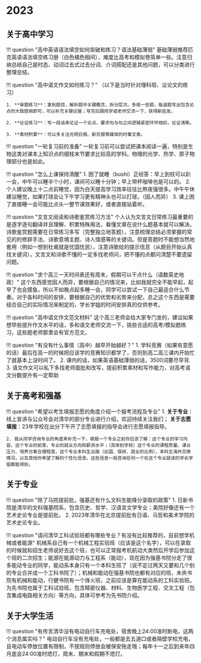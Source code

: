 # 2023

## 关于高中学习
!!! question "高中英语语法填空如何突破和练习？语法基础薄弱"
    基础薄弱推荐匹克英语语法填空练习册（白色橘色相间），难度比高考和模拟卷简单一些。注意归纳总结自己是时态、动词过去式过去分词、介词搭配还是其他问题，可以分类进行整理总结。

!!! question "高中语文作文如何练习？"
    （以下是当时针对理科班、议论文的练习）

    1. **审题练习**：拿到题目，解析题中关键概念、拆分层次。多练一些题，每道题写出包含论点的大致提纲即可，可以补充关键论据；写完后跟同学或老师交流一下，获得新启发。
   
    2. **论证练习**：写一段话来论证一个论点，要求句与句之间逻辑紧密环环相扣，论证清晰。
   
    3. **素材积累**：可以多关注光明日报、新京报等媒体的时事文章。

!!! question "一轮复习前的准备"
    一轮复习前可以尝试把课本阅读一遍，特别是生物这类对课本上知识点的细枝末节要求比较高的学科。物理的光学、热学、原子物理部分也是如此。

!!! question "怎么上课保持清醒"
    1. 困了就睡（bushi）正经答：早上到校可以趴一会，中午可以睡半个小时，课间可以睡十分钟；早上带杯咖啡也是可以的。
    2. 个人建议晚上十二点前睡觉，因为白天提高学习效率往往比熬夜强很多。中午午休建议睡觉，如果打球会让下午学习更有精神头也可以打球。（因人而异）
    3. 课上困了直接睡一会可能比点头一整节课效果好，或者直接站着听。

!!! question "文言文阅读和诗歌鉴赏练习方法"
    个人认为文言文日常练习最重要的是逐字逐句翻译并且理解、积累特殊用法，看懂文章在说什么题基本就可以解决。诗歌鉴赏题需要在日常练习多写（完整独立地答题），注意梳理总结必须掌握的常见的的修辞手法、诗歌意境主题、诗人情感等的关键词。但是答题时不能想当然地套用（例如一想到杜甫就是忧国忧民），注意诗歌给的提示信息（从题目开始认真找关键词）。文言文和诗歌不懂的一定多找老师问，把不懂的点都问清楚不要遗留问题。

!!! question "求个高三一天时间表还有周末，假期可以干点什么（语数英史地政）"
    这个东西感觉因人而异，要根据自己的情况来，比如我就完全不能早起，起早了也会摸鱼，所以不如晚点起多睡一会，同学可以尝试一下自己最适合什么节奏。对于各科时间的安排，要根据自己的优势和劣势来分配，总之这个东西是需要结合自己的实际情况来制定的，学长学姐的时间安排真的仅供参考。

!!! question "高中语文作文范文材料"
    这个高三老师会给大家专门发的，建议如果想早些提升作文水平的话，多和语文老师交流一下，挑些合适的高考/模拟题练习，这些题老师那里会有官方范文。

!!! question "有没有什么事情（高中）越早开始越好？"
    1. 学科竞赛（如果有意愿的话）最后在高一的时候把应该学的竞赛知识都学了，否则到高二高三课内开始忙了就基本上没时间了。
    2. 课内的话，如果英语基础薄弱的话，3500词要尽早背.
    3. 语文作文可以私下多找老师面批和改写，提前积累素材和写作能力，对高考语文分数提升有一定帮助

## 关于高考和强基
!!! question "希望以考生填报志愿的角度介绍一个报考流程及专业"
    1. **关于专业**：线上宣讲与公众号会对清华的部分专业进行介绍，欢迎持续关注我们；
    **关于志愿填报**：23年学校在出分下午开了志愿填报的指导会进行志愿填报指导。

    2. 我从同学咨询专业的角度来补充一下，填报一个专业之前你应该了解：这个专业的学习内容，这个专业的前景，专业的就业方向和薪资水平；（具体到学校）这个专业的课程质量、课业压力、培养方案合理程度，这个专业本科生出路（出国、保研、就业的比例），本科生海外交换情况，以及其他你希望了解的个性化信息。这些信息一般咨询任何一个在这个专业就读的学长学姐都能得到。

## 关于专业
!!! question "除了马院提前批，强基还有什么文科生能降分录取的政策"
    1. 日新书院是清华的文科强基院系，包含历史、哲学、汉语言文学专业；美院好像还有一个艺术史论专业是提前批。
    2. 2023年清华在北京提前批有日语、马哲和美术学院的艺术史论专业。

!!! question "请问清华工科试验班都有哪些专业？有没有比较推荐的，目前想学机械或者能源"
    机械系自己有一个机械工程实验班（应该是这个名字），可以在录取的时候就和招生老师说好去这个班，也可以正常报考机航动大类然后开学后参加这个班的二次招生；能源在能源动力与工程系（能动），现在因为强基书院分走了很多能动专业的同学，能动系本身只有一个本科生班了（说不定过两天又要和几个别的专业合并成一个工科书院了）；机械和能动在强基书院也都有对应的班，未央书院有机械和能动，行健书院有一个烽火班，之前应该是算在能动系的工科实验班。为先书院也属于工科试验班，包含精密仪器、材料、生物医学工程、交叉工程（包含集成电路相关方向）等方向，具体可参考为先书院介绍。

## 关于大学生活
!!! question "有传言清华没有电动自行车充电处，宿舍晚上24:00准时断电，这两个消息属实吗？"
    电动自行车没有充电处，一般都是去五道口或者隔壁学校充电，且电动车停放位置有限制，不按规则停放会被保安拖走哦；每年十一之后到来年四月底会24:00准时熄灯，周末、期末和假期不熄灯。